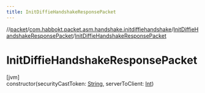 ```yaml
---
title: InitDiffieHandshakeResponsePacket
---
```

//[packet](../../../index.html)/[com.habbokt.packet.asm.handshake.initdiffiehandshake](../index.html)/[InitDiffieHandshakeResponsePacket](index.html)/[InitDiffieHandshakeResponsePacket](-init-diffie-handshake-response-packet.html)



# InitDiffieHandshakeResponsePacket



[jvm]\
constructor(securityCastToken: [String](https://kotlinlang.org/api/latest/jvm/stdlib/kotlin/-string/index.html), serverToClient: [Int](https://kotlinlang.org/api/latest/jvm/stdlib/kotlin/-int/index.html))




